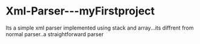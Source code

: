 # Xml-Parser---myFirstproject
Its a simple xml parser implemented using stack and array...its diffrent from normal parser..a straightforward parser
